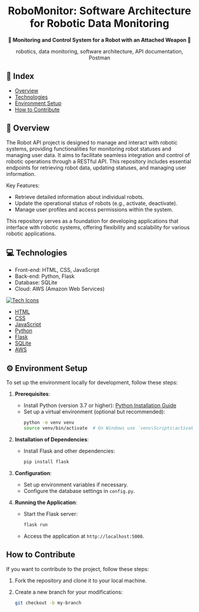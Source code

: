 <h1 align="center">RoboMonitor: Software Architecture for Robotic Data Monitoring</h1>

<div align="center">
  <strong>🤖 Monitoring and Control System for a Robot with an Attached Weapon 🎯</strong>
</div>

<div align="center">
  <p>robotics, data monitoring, software architecture, API documentation, Postman</p>
</div>

## 📖 Index

- [Overview](#overview)
- [Technologies](#technologies)
- [Environment Setup](#environment-setup)
- [How to Contribute](#how-to-contribute)

## 🔭 Overview

The Robot API project is designed to manage and interact with robotic systems, providing functionalities for monitoring robot statuses and managing user data. It aims to facilitate seamless integration and control of robotic operations through a RESTful API. This repository includes essential endpoints for retrieving robot data, updating statuses, and managing user information.

Key Features:
- Retrieve detailed information about individual robots.
- Update the operational status of robots (e.g., activate, deactivate).
- Manage user profiles and access permissions within the system.

This repository serves as a foundation for developing applications that interface with robotic systems, offering flexibility and scalability for various robotic applications.

## 💻 Technologies

- Front-end: HTML, CSS, JavaScript
- Back-end: Python, Flask
- Database: SQLite
- Cloud: AWS (Amazon Web Services)

[![Tech Icons](https://skillicons.dev/icons?i=html,css,js,python,flask,sqlite,aws)](https://skillicons.dev)

- [HTML](https://developer.mozilla.org/en-US/docs/Web/HTML)
- [CSS](https://developer.mozilla.org/en-US/docs/Web/CSS)
- [JavaScript](https://developer.mozilla.org/en-US/docs/Web/JavaScript)
- [Python](https://www.python.org/doc/)
- [Flask](https://flask.palletsprojects.com/en/2.0.x/)
- [SQLite](https://www.sqlite.org/docs.html)
- [AWS](https://aws.amazon.com/documentation/)

## ⚙️ Environment Setup

To set up the environment locally for development, follow these steps:

1. **Prerequisites**:
   - Install Python (version 3.7 or higher): [Python Installation Guide](https://www.python.org/downloads/)
   - Set up a virtual environment (optional but recommended): 
     ```bash
     python -m venv venv
     source venv/bin/activate  # On Windows use `venv\Scripts\activate`
     ```

2. **Installation of Dependencies**:
   - Install Flask and other dependencies:
     ```bash
     pip install flask
     ```

3. **Configuration**:
   - Set up environment variables if necessary.
   - Configure the database settings in `config.py`.

4. **Running the Application**:
   - Start the Flask server:
     ```bash
     flask run
     ```
   - Access the application at `http://localhost:5000`.

## How to Contribute

If you want to contribute to the project, follow these steps:

1. Fork the repository and clone it to your local machine.

2. Create a new branch for your modifications:
   ```bash
   git checkout -b my-branch
